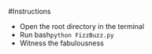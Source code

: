 #Instructions

* Open the root directory in the terminal
* Run bash`python FizzBuzz.py`
* Witness the fabulousness 

